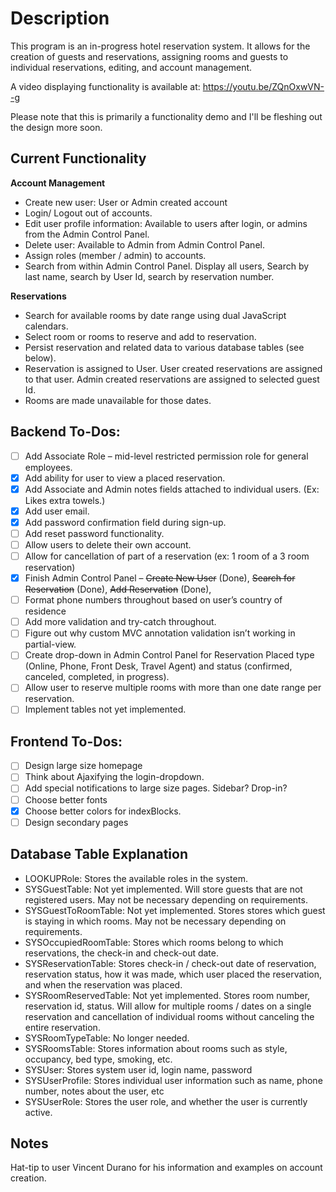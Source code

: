 # Description

This program is an in-progress hotel reservation system. It allows for the creation of guests and reservations, assigning rooms and guests to individual reservations, editing, and account management.

A video displaying functionality is available at: https://youtu.be/ZQnOxwVN--g

Please note that this is primarily a functionality demo and I'll be fleshing out the design more soon.

## Current Functionality

**Account Management**
- Create new user: User or Admin created account
- Login/ Logout out of accounts.
- Edit user profile information: Available to users after login, or admins from the Admin Control Panel. 
- Delete user: Available to Admin from Admin Control Panel.
- Assign roles (member / admin) to accounts.
- Search from within Admin Control Panel. Display all users, Search by last name, search by User Id, search by reservation number.

**Reservations**
- Search for available rooms by date range using dual JavaScript calendars.
- Select room or rooms to reserve and add to reservation.
- Persist reservation and related data to various database tables (see below).
- Reservation is assigned to User. User created reservations are assigned to that user. Admin created reservations are assigned to selected guest Id.
- Rooms are made unavailable for those dates.

## Backend To-Dos:

- [ ] Add Associate Role – mid-level restricted permission role for general employees.
- [x] Add ability for user to view a placed reservation.
- [x] Add Associate and Admin notes fields attached to individual users. (Ex: Likes extra towels.)
- [x] Add user email.
- [x] Add password confirmation field during sign-up.
- [ ] Add reset password functionality.
- [ ] Allow users to delete their own account.
- [ ] Allow for cancellation of part of a reservation (ex: 1 room of a 3 room reservation)
- [x] Finish Admin Control Panel – ~~Create New User~~ (Done), ~~Search for Reservation~~ (Done), ~~Add Reservation~~ (Done), 
- [ ] Format phone numbers throughout based on user’s country of residence
- [ ] Add more validation and try-catch throughout.
- [ ] Figure out why custom MVC annotation validation isn’t working in partial-view.
- [ ] Create drop-down in Admin Control Panel for Reservation Placed type (Online, Phone, Front Desk, Travel Agent) and status (confirmed, canceled, completed, in progress).
- [ ] Allow user to reserve multiple rooms with more than one date range per reservation.
- [ ] Implement tables not yet implemented.

## Frontend To-Dos:
- [ ] Design large size homepage
- [ ] Think about Ajaxifying the login-dropdown.
- [ ] Add special notifications to large size pages. Sidebar? Drop-in?
- [ ] Choose better fonts
- [x] Choose better colors for indexBlocks.
- [ ] Design secondary pages

## Database Table Explanation 

- LOOKUPRole: Stores the available roles in the system.
- SYSGuestTable: Not yet implemented. Will store guests that are not registered users. May not be necessary depending on requirements.
- SYSGuestToRoomTable: Not yet implemented. Stores stores which guest is staying in which rooms. May not be necessary depending on requirements.
- SYSOccupiedRoomTable: Stores which rooms belong to which reservations, the check-in and check-out date.
- SYSReservationTable: Stores check-in / check-out date of reservation, reservation status, how it was made, which user placed the reservation, and when the reservation was placed.
- SYSRoomReservedTable: Not yet implemented. Stores room number, reservation id, status. Will allow for multiple rooms / dates on a single reservation and cancellation of individual rooms without canceling the entire reservation.
- SYSRoomTypeTable: No longer needed.
- SYSRoomsTable: Stores information about rooms such as style, occupancy, bed type, smoking, etc.
- SYSUser: Stores system user id, login name, password
- SYSUserProfile: Stores individual user information such as name, phone number, notes about the user, etc
- SYSUserRole: Stores the user role, and whether the user is currently active.

## Notes

Hat-tip to user Vincent Durano for his information and examples on account creation.
